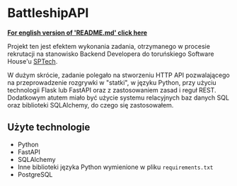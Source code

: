 # BattleshipAPI
__[For english version of 'README.md' click here](./README-eng.md)__

Projekt ten jest efektem wykonania zadania, otrzymanego w procesie rekrutacji na stanowisko Backend Developera do toruńskiego Software House'u [SPTech](https://sptech.pl/).

W dużym skrócie, zadanie polegało na stworzeniu HTTP API pozwalającego na przeprowadzenie rozgrywki w "statki", w języku Python, przy użyciu technologii Flask lub FastAPI oraz z zastosowaniem zasad i reguł REST.
Dodatkowym atutem miało być użycie systemu relacyjnych baz danych SQL oraz biblioteki SQLAlchemy, do czego się zastosowałem.

## Użyte technologie
- Python
- FastAPI
- SQLAlchemy
- Inne biblioteki języka Python wymienione w pliku `requirements.txt`
- PostgreSQL


